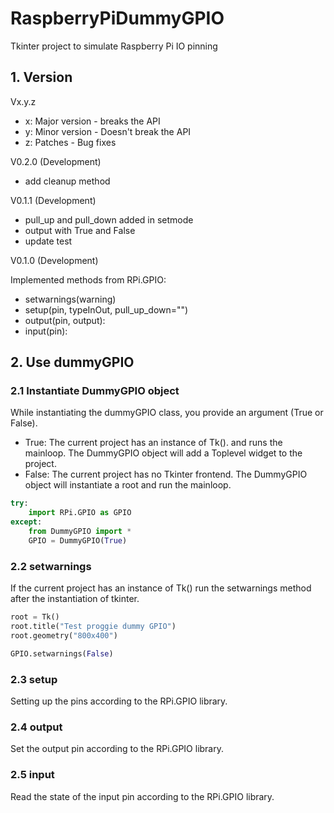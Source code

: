 # RaspberryPiDummyGPIO
Tkinter project to simulate Raspberry Pi IO pinning


## 1. Version
Vx.y.z
* x: Major version - breaks the API
* y: Minor version - Doesn't break the API
* z: Patches - Bug fixes

V0.2.0 (Development)

* add cleanup method

V0.1.1 (Development)

* pull_up and pull_down added in setmode
* output with True and False
* update test


V0.1.0 (Development)

Implemented methods from RPi.GPIO:

* setwarnings(warning)
* setup(pin, typeInOut, pull_up_down="")
* output(pin, output):
* input(pin):


## 2. Use dummyGPIO

### 2.1 Instantiate DummyGPIO object

While instantiating the dummyGPIO class, you provide an argument (True or False).
* True: The current project has an instance of Tk(). and runs the mainloop. The DummyGPIO object will add a Toplevel widget to the project.
* False: The current project has no Tkinter frontend. The DummyGPIO object will instantiate a root and run the mainloop.

```python
try:
    import RPi.GPIO as GPIO
except:
    from DummyGPIO import *
    GPIO = DummyGPIO(True)
```


### 2.2 setwarnings

If the current project has an instance of Tk() run the setwarnings method after the instantiation of tkinter.

```python
root = Tk()
root.title("Test proggie dummy GPIO")
root.geometry("800x400")

GPIO.setwarnings(False)
```


### 2.3 setup

Setting up the pins according to the RPi.GPIO library.


### 2.4 output

Set the output pin according to the RPi.GPIO library.


### 2.5 input

Read the state of the input pin according to the RPi.GPIO library.

